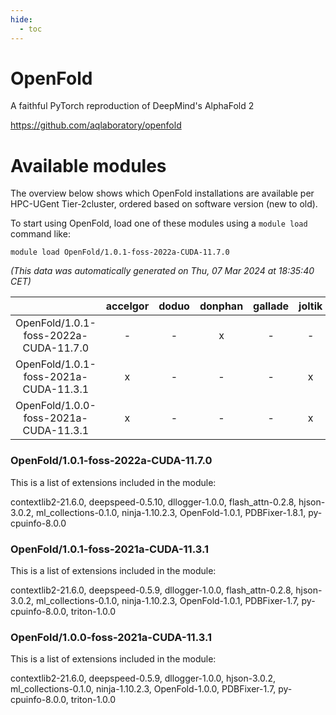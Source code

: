 ```yaml
---
hide:
  - toc
---
```


OpenFold
========


A faithful PyTorch reproduction of DeepMind's AlphaFold 2

https://github.com/aqlaboratory/openfold
# Available modules


The overview below shows which OpenFold installations are available per HPC-UGent Tier-2cluster, ordered based on software version (new to old).

To start using OpenFold, load one of these modules using a `module load` command like:

```shell
module load OpenFold/1.0.1-foss-2022a-CUDA-11.7.0
```

*(This data was automatically generated on Thu, 07 Mar 2024 at 18:35:40 CET)*  

| |accelgor|doduo|donphan|gallade|joltik|skitty|
| :---: | :---: | :---: | :---: | :---: | :---: | :---: |
|OpenFold/1.0.1-foss-2022a-CUDA-11.7.0|-|-|x|-|-|-|
|OpenFold/1.0.1-foss-2021a-CUDA-11.3.1|x|-|-|-|x|-|
|OpenFold/1.0.0-foss-2021a-CUDA-11.3.1|x|-|-|-|x|-|


### OpenFold/1.0.1-foss-2022a-CUDA-11.7.0

This is a list of extensions included in the module:

contextlib2-21.6.0, deepspeed-0.5.10, dllogger-1.0.0, flash_attn-0.2.8, hjson-3.0.2, ml_collections-0.1.0, ninja-1.10.2.3, OpenFold-1.0.1, PDBFixer-1.8.1, py-cpuinfo-8.0.0

### OpenFold/1.0.1-foss-2021a-CUDA-11.3.1

This is a list of extensions included in the module:

contextlib2-21.6.0, deepspeed-0.5.9, dllogger-1.0.0, flash_attn-0.2.8, hjson-3.0.2, ml_collections-0.1.0, ninja-1.10.2.3, OpenFold-1.0.1, PDBFixer-1.7, py-cpuinfo-8.0.0, triton-1.0.0

### OpenFold/1.0.0-foss-2021a-CUDA-11.3.1

This is a list of extensions included in the module:

contextlib2-21.6.0, deepspeed-0.5.9, dllogger-1.0.0, hjson-3.0.2, ml_collections-0.1.0, ninja-1.10.2.3, OpenFold-1.0.0, PDBFixer-1.7, py-cpuinfo-8.0.0, triton-1.0.0